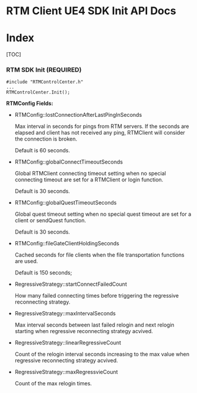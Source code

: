 # RTM Client UE4 SDK Init API Docs

# Index

[TOC]

### RTM SDK Init (REQUIRED)

	#include "RTMControlCenter.h"
	...
	RTMControlCenter.Init();

**RTMConfig Fields:**

* RTMConfig::lostConnectionAfterLastPingInSeconds

	Max interval in seconds for pings from RTM servers. If the seconds are elapsed and client has not received any ping, RTMClient will consider the connection is broken.

	Default is 60 seconds.

* RTMConfig::globalConnectTimeoutSeconds

	Global RTMClient connecting timeout setting when no special connecting timeout are set for a RTMClient or login function.

	Default is 30 seconds.

* RTMConfig::globalQuestTimeoutSeconds
	
	Global quest timeout setting when no special quest timeout are set for a client or sendQuest function.

	Default is 30 seconds.

* RTMConfig::fileGateClientHoldingSeconds

	Cached seconds for file clients when the file transportation functions are used.

	Default is 150 seconds; 
	
* RegressiveStrategy::startConnectFailedCount

	How many failed connecting times before triggering the regressive reconnecting strategy.

* RegressiveStrategy::maxIntervalSeconds

	Max interval seconds between last failed relogin and next relogin starting when regressive reconnecting strategy acvived.

*  RegressiveStrategy::linearRegressiveCount

	Count of the relogin interval seconds increasing to the max value when regressive reconnecting strategy acvived.

*  RegressiveStrategy::maxRegressvieCount

	Count of the max relogin times.
